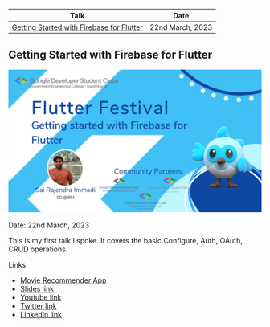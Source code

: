 | Talk | Date |
| - | - |
| [Getting Started with Firebase for Flutter](#getting-started-with-firebase-for-flutter) | 22nd March, 2023 |

## Getting Started with Firebase for Flutter

![Flutter+Firebase](https://raw.githubusercontent.com/immadisairaj/talks/main/flutter_firebase_22032023/FrvXe7pXsAQHUbS.jpeg)

Date: 22nd March, 2023

This is my first talk I spoke. It covers the basic Configure, Auth, OAuth, CRUD operations.

Links:
- [Movie Recommender App](https://github.com/immadisairaj/talks/tree/main/flutter_firebase_22032023/movie_recommender)
- [Slides link](https://immadisairaj.dev/talks/flutter_firebase_22032023)
- [Youtube link](https://www.youtube.com/live/lrAhyIQMNtY)
- [Twitter link](https://twitter.com/immadisairaj/status/1638144800791867392?s=20)
- [LinkedIn link](https://www.linkedin.com/posts/immadisairaj_join-us-for-an-exciting-session-at-the-flutter-activity-7043912230291062784-X3Bi)